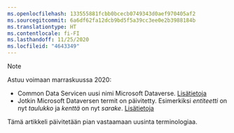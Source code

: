 ```yaml
---
ms.openlocfilehash: 133555881fcbb0bcecb0749343d0aef970405af2
ms.sourcegitcommit: 6a6df62fa12dcb9bd5f5a39cc3ee0e2b3988184b
ms.translationtype: HT
ms.contentlocale: fi-FI
ms.lasthandoff: 11/25/2020
ms.locfileid: "4643349"
---
```

> [!NOTE]
> Astuu voimaan marraskuussa 2020:
> - Common Data Servicen uusi nimi Microsoft Dataverse. [Lisätietoja](https://aka.ms/PAuAppBlog)
> - Jotkin Microsoft Dataversen termit on päivitetty. Esimerkiksi *entiteetti* on nyt *taulukko* ja *kenttä* on nyt *sarake*. [Lisätietoja](https://go.microsoft.com/fwlink/?linkid=2147247)
>
> Tämä artikkeli päivitetään pian vastaamaan uusinta terminologiaa.
